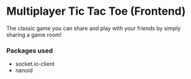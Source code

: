 # Multiplayer Tic Tac Toe (Frontend)

The classic game you can share and play with your friends by simply sharing a game room!

### Packages used
- socket.io-client
- nanoid